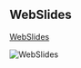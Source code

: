 ## WebSlides

[WebSlides](https://grepcharm.github.io/WebSlides/)

![WebSlides](https://grepcharm.github.io/assets/images/davinci.png)
